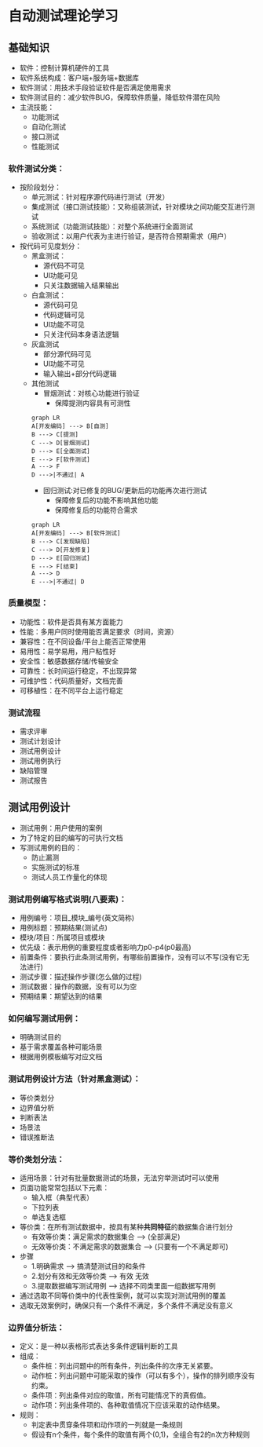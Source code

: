 # 自动测试理论学习
## 基础知识
- 软件：控制计算机硬件的工具
- 软件系统构成：客户端+服务端+数据库
- 软件测试：用技术手段验证软件是否满足使用需求
- 软件测试目的：减少软件BUG，保障软件质量，降低软件潜在风险
- 主流技能：    
    - 功能测试
    - 自动化测试
    - 接口测试
    - 性能测试
### 软件测试分类：
- 按阶段划分：
    - 单元测试：针对程序源代码进行测试（开发）
    - 集成测试（接口测试技能）：又称组装测试，针对模块之间功能交互进行测试
    - 系统测试（功能测试技能）：对整个系统进行全面测试
    - 验收测试：以用户代表为主进行验证，是否符合预期需求（用户）
- 按代码可见度划分：
    - 黑盒测试：
        - 源代码不可见
        - UI功能可见
        - 只关注数据输入结果输出
    - 白盒测试：
        - 源代码可见
        - 代码逻辑可见
        - UI功能不可见
        - 只关注代码本身语法逻辑
    - 灰盒测试
        - 部分源代码可见
        - UI功能不可见
        - 输入输出+部分代码逻辑
    - 其他测试
        - 冒烟测试：对核心功能进行验证
            - 保障提测内容具有可测性
        ```mermaid
        graph LR
        A[开发编码] ---> B[自测]
        B ---> C[提测]
        C ---> D[冒烟测试]
        D ---> E[全面测试]
        E ---> F[软件测试]
        A ---> F
        D --->|不通过| A
        ```
        - 回归测试:对已修复的BUG/更新后的功能再次进行测试
            - 保障修复后的功能不影响其他功能
            - 保障修复后的功能符合需求
        ```mermaid
        graph LR
        A[开发编码] ---> B[软件测试]
        B ---> C[发现缺陷]
        C ---> D[开发修复]
        D ---> E[回归测试]
        E ---> F[结束]
        A ---> D
        E --->|不通过| D
        ```
### 质量模型：
- 功能性：软件是否具有某方面能力
- 性能：多用户同时使用能否满足要求（时间，资源）
- 兼容性：在不同设备/平台上能否正常使用
- 易用性：易学易用，用户粘性好
- 安全性：敏感数据存储/传输安全
- 可靠性：长时间运行稳定，不出现异常
- 可维护性：代码质量好，文档完善
- 可移植性：在不同平台上运行稳定
### 测试流程
- 需求评审
- 测试计划设计
- 测试用例设计
- 测试用例执行
- 缺陷管理
- 测试报告  
## **测试用例设计**
- 测试用例：用户使用的案例
- 为了特定的目的编写的可执行文档
- 写测试用例的目的：
    - 防止漏测
    - 实施测试的标准
    - 测试人员工作量化的体现
### 测试用例编写格式说明(八要素)：
- 用例编号：项目_模块_编号(英文简称)
- 用例标题：预期结果(测试点)
- 模块/项目：所属项目或模块
- 优先级：表示用例的重要程度或者影响力p0-p4(p0最高)
- 前置条件：要执行此条测试用例，有哪些前置操作，没有可以不写(没有它无法进行)
- 测试步骤：描述操作步骤(怎么做的过程)
- 测试数据：操作的数据，没有可以为空
- 预期结果：期望达到的结果
### 如何编写测试用例：
- 明确测试目的
- 基于需求覆盖各种可能场景
- 根据用例模板编写对应文档
### 测试用例设计方法（针对黑盒测试）：
- 等价类划分
- 边界值分析
- 判断表法
- 场景法
- 错误推断法
### **等价类划分法**：
- 适用场景：针对有批量数据测试的场景，无法穷举测试时可以使用
- 页面功能常常包括以下元素：
    - 输入框（典型代表）
    - 下拉列表
    - 单选复选框
- 等价类：在所有测试数据中，按具有某种**共同特征**的数据集合进行划分
    - 有效等价类：满足需求的数据集合 --> (全部满足)
    - 无效等价类：不满足需求的数据集合 --> (只要有一个不满足即可)
- 步骤
    - 1.明确需求 --> 搞清楚测试目的和条件
    - 2.划分有效和无效等价类 --> 有效  无效
    - 3.提取数据编写测试用例 --> 选择不同类里面一组数据写用例
- 通过选取不同等价类中的代表性案例，就可以实现对测试用例的覆盖
- 选取无效案例时，确保只有一个条件不满足，多个条件不满足没有意义
### **边界值分析法**：
- 定义：是一种以表格形式表达多条件逻辑判断的工具
- 组成：
    - 条件桩：列出问题中的所有条件，列出条件的次序无关紧要。 
    - 动作桩：列出问题中可能采取的操作（可以有多个），操作的排列顺序没有约束。 
    - 条件项：列出条件对应的取值，所有可能情况下的真假值。 
    - 动作项：列出条件项的、各种取值情况下应该采取的动作结果。
- 规则：
    - 判定表中贯穿条件项和动作项的一列就是一条规则 
    - 假设有n个条件，每个条件的取值有两个(0,1)，全组合有2的n次方种规则
